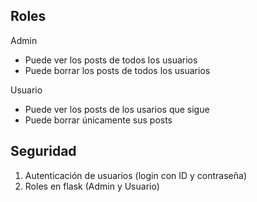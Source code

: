 

## Roles
Admin
* Puede ver los posts de todos los usuarios
* Puede borrar los posts de todos los usuarios

Usuario
* Puede ver los posts de los usarios que sigue
* Puede borrar únicamente sus posts

## Seguridad
1. Autenticación de usuarios (login con ID y contraseña)
2. Roles en flask (Admin y Usuario)